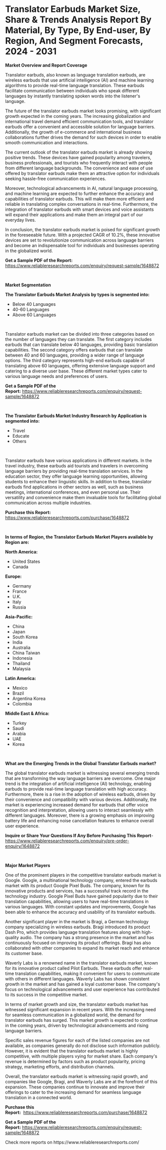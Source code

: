 <p><h1>Translator Earbuds Market Size, Share & Trends Analysis Report By Material, By Type, By End-user, By Region, And Segment Forecasts, 2024 - 2031</h1></p><p><strong>Market Overview and Report Coverage</strong></p>
<p><p>Translator earbuds, also known as language translation earbuds, are wireless earbuds that use artificial intelligence (AI) and machine learning algorithms to provide real-time language translation. These earbuds facilitate communication between individuals who speak different languages by instantly translating spoken words into the listener's language.</p><p>The future of the translator earbuds market looks promising, with significant growth expected in the coming years. The increasing globalization and international travel demand efficient communication tools, and translator earbuds offer a convenient and accessible solution for language barriers. Additionally, the growth of e-commerce and international business collaborations further drives the demand for such devices in order to enable smooth communication and interactions.</p><p>The current outlook of the translator earbuds market is already showing positive trends. These devices have gained popularity among travelers, business professionals, and tourists who frequently interact with people from different language backgrounds. The convenience and ease of use offered by translator earbuds make them an attractive option for individuals seeking hassle-free communication experiences.</p><p>Moreover, technological advancements in AI, natural language processing, and machine learning are expected to further enhance the accuracy and capabilities of translator earbuds. This will make them more efficient and reliable in translating complex conversations in real-time. Furthermore, the integration of translator earbuds with smart devices and voice assistants will expand their applications and make them an integral part of our everyday lives.</p><p>In conclusion, the translator earbuds market is poised for significant growth in the foreseeable future. With a projected CAGR of 10.2%, these innovative devices are set to revolutionize communication across language barriers and become an indispensable tool for individuals and businesses operating in the globalized world.</p></p>
<p><strong>Get a Sample PDF of the Report:</strong> <a href="https://www.reliableresearchreports.com/enquiry/request-sample/1648872">https://www.reliableresearchreports.com/enquiry/request-sample/1648872</a></p>
<p>&nbsp;</p>
<p><strong>Market Segmentation</strong></p>
<p><strong>The Translator Earbuds Market Analysis by types is segmented into:</strong></p>
<p><ul><li>Below 40 Languages</li><li>40-60 Languages</li><li>Above 60 Languages</li></ul></p>
<p>&nbsp;</p>
<p><p>Translator earbuds market can be divided into three categories based on the number of languages they can translate. The first category includes earbuds that can translate below 40 languages, providing basic translation capabilities. The second category offers earbuds that can translate between 40 and 60 languages, providing a wider range of language options. The third category represents high-end earbuds capable of translating above 60 languages, offering extensive language support and catering to a diverse user base. These different market types cater to various language needs and preferences of users.</p></p>
<p><strong>Get a Sample PDF of the Report:</strong>&nbsp;<a href="https://www.reliableresearchreports.com/enquiry/request-sample/1648872">https://www.reliableresearchreports.com/enquiry/request-sample/1648872</a></p>
<p>&nbsp;</p>
<p><strong>The Translator Earbuds Market Industry Research by Application is segmented into:</strong></p>
<p><ul><li>Travel</li><li>Educate</li><li>Others</li></ul></p>
<p>&nbsp;</p>
<p><p>Translator earbuds have various applications in different markets. In the travel industry, these earbuds aid tourists and travelers in overcoming language barriers by providing real-time translation services. In the education sector, they offer language learning opportunities, allowing students to enhance their linguistic skills. In addition to these, translator earbuds find applications in other sectors as well, such as business meetings, international conferences, and even personal use. Their versatility and convenience make them invaluable tools for facilitating global communication across multiple industries.</p></p>
<p><strong>Purchase this Report:</strong>&nbsp; <a href="https://www.reliableresearchreports.com/purchase/1648872">https://www.reliableresearchreports.com/purchase/1648872</a></p>
<p>&nbsp;</p>
<p><strong>In terms of Region, the Translator Earbuds Market Players available by Region are:</strong></p>
<p>
    <p> <strong> North America: </strong>
        <ul>
            <li>United States</li>
            <li>Canada</li>
        </ul>
        </p> 
    <p> <strong> Europe: </strong>
        <ul>
            <li>Germany</li>
            <li>France</li>
            <li>U.K.</li>
            <li>Italy</li>
            <li>Russia</li>
        </ul>
        </p> 
    <p> <strong> Asia-Pacific: </strong>
        <ul>
            <li>China</li>
            <li>Japan</li>
            <li>South Korea</li>
            <li>India</li>
            <li>Australia</li>
            <li>China Taiwan</li>
            <li>Indonesia</li>
            <li>Thailand</li>
            <li>Malaysia</li>
        </ul>
        </p> 
    <p> <strong> Latin America: </strong>
        <ul>
            <li>Mexico</li>
            <li>Brazil</li>
            <li>Argentina Korea</li>
            <li>Colombia</li>
        </ul>
        </p> 
    <p> <strong> Middle East & Africa: </strong>
        <ul>
            <li>Turkey</li>
            <li>Saudi</li>
            <li>Arabia</li>
            <li>UAE</li>
            <li>Korea</li>
        </ul>
    </p>
    </p>
<p>&nbsp;</p>
<p><strong>What are the Emerging Trends in the Global Translator Earbuds market?</strong></p>
<p><p>The global translator earbuds market is witnessing several emerging trends that are transforming the way language barriers are overcome. One major trend is the integration of artificial intelligence (AI) technology, enabling earbuds to provide real-time language translation with high accuracy. Furthermore, there is a rise in the adoption of wireless earbuds, driven by their convenience and compatibility with various devices. Additionally, the market is experiencing increased demand for earbuds that offer voice recognition and interpretation, allowing users to interact seamlessly with different languages. Moreover, there is a growing emphasis on improving battery life and enhancing noise cancellation features to enhance overall user experience.</p></p>
<p><strong>Inquire or Share Your Questions If Any Before Purchasing This Report</strong>- <a href="https://www.reliableresearchreports.com/enquiry/pre-order-enquiry/1648872">https://www.reliableresearchreports.com/enquiry/pre-order-enquiry/1648872</a></p>
<p>&nbsp;</p>
<p><strong>Major Market Players</strong></p>
<p><p>One of the prominent players in the competitive translator earbuds market is Google. Google, a multinational technology company, entered the earbuds market with its product Google Pixel Buds. The company, known for its innovative products and services, has a successful track record in the technology industry. Google Pixel Buds have gained popularity due to their translation capabilities, allowing users to have real-time translations in various languages. With constant updates and improvements, Google has been able to enhance the accuracy and usability of its translator earbuds.</p><p>Another significant player in the market is Bragi, a German technology company specializing in wireless earbuds. Bragi introduced its product Dash Pro, which provides language translation features along with high-quality audio. The company has a strong presence in the market and has continuously focused on improving its product offerings. Bragi has also collaborated with other companies to expand its market reach and enhance its customer base.</p><p>Waverly Labs is a renowned name in the translator earbuds market, known for its innovative product called Pilot Earbuds. These earbuds offer real-time translation capabilities, making it convenient for users to communicate with others in different languages. Waverly Labs has shown consistent growth in the market and has gained a loyal customer base. The company's focus on technological advancements and user experience has contributed to its success in the competitive market.</p><p>In terms of market growth and size, the translator earbuds market has witnessed significant expansion in recent years. With the increasing need for seamless communication in a globalized world, the demand for translator earbuds has surged. This market growth is expected to continue in the coming years, driven by technological advancements and rising language barriers.</p><p>Specific sales revenue figures for each of the listed companies are not available, as companies generally do not disclose such information publicly. However, it is evident that the translator earbuds market is highly competitive, with multiple players vying for market share. Each company's revenue is determined by factors such as product popularity, pricing strategy, marketing efforts, and distribution channels.</p><p>Overall, the translator earbuds market is witnessing rapid growth, and companies like Google, Bragi, and Waverly Labs are at the forefront of this expansion. These companies continue to innovate and improve their offerings to cater to the increasing demand for seamless language translation in a connected world.</p></p>
<p><strong>Purchase this Report:</strong>&nbsp;&nbsp;<a href="https://www.reliableresearchreports.com/purchase/1648872">https://www.reliableresearchreports.com/purchase/1648872</a></p>
<p></p>
<p><strong>Get a Sample PDF of the Report:</strong>&nbsp;<a href="https://www.reliableresearchreports.com/enquiry/request-sample/1648872">https://www.reliableresearchreports.com/enquiry/request-sample/1648872</a></p>
<p>Check more reports on https://www.reliableresearchreports.com/</p>